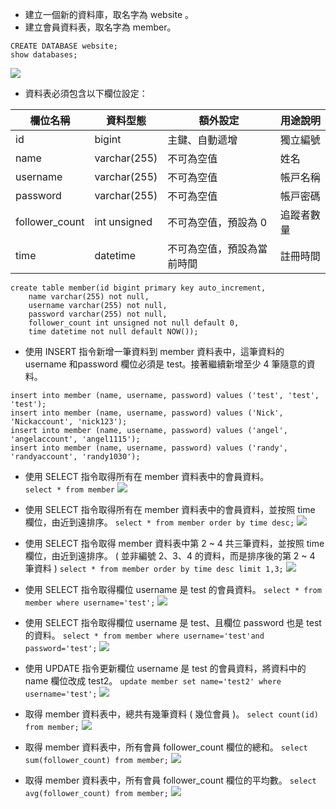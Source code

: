 * 建立⼀個新的資料庫，取名字為 website 。
* 建立會員資料表，取名字為 member。
```
CREATE DATABASE website;
show databases;
```
![](https://i.imgur.com/qYTTTO1.png)

* 資料表必須包含以下欄位設定：

|  欄位名稱 |  資料型態 | 額外設定 | ⽤途說明|
| -------- | --------| ----- |------|
| id    | bigint     | 主鍵、⾃動遞增     | 獨立編號    |
| name   | varchar(255)     | 不可為空值     | 姓名    |
| username| varchar(255)     | 不可為空值     | 帳⼾名稱    |
| password| varchar(255)     | 不可為空值     | 帳⼾密碼    |
| follower_count| int unsigned     | 不可為空值，預設為 0     | 追蹤者數量    |
| time     | datetime     | 不可為空值，預設為當前時間     | 註冊時間    |


```
create table member(id bigint primary key auto_increment,  
    name varchar(255) not null,  
    username varchar(255) not null,  
    password varchar(255) not null,  
    follower_count int unsigned not null default 0,  
    time datetime not null default NOW());
```
* 使⽤ INSERT 指令新增⼀筆資料到 member 資料表中，這筆資料的 username 和password 欄位必須是 test。接著繼續新增⾄少 4 筆隨意的資料。
```
insert into member (name, username, password) values ('test', 'test', 'test');
insert into member (name, username, password) values ('Nick', 'Nickaccount', 'nick123');
insert into member (name, username, password) values ('angel', 'angelaccount', 'angel1115');
insert into member (name, username, password) values ('randy', 'randyaccount', 'randy1030');
```
* 使⽤ SELECT 指令取得所有在 member 資料表中的會員資料。  
`select * from member`
![](https://i.imgur.com/1g7DWTz.png)


* 使⽤ SELECT 指令取得所有在 member 資料表中的會員資料，並按照 time 欄位，由近到遠排序。
`select * from member order by time desc;`
![](https://i.imgur.com/jIuTcsk.png)


* 使⽤ SELECT 指令取得 member 資料表中第 2 ~ 4 共三筆資料，並按照 time 欄位，由近到遠排序。 ( 並非編號 2、3、4 的資料，⽽是排序後的第 2 ~ 4 筆資料 )
`select * from member order by time desc limit 1,3;`
![](https://i.imgur.com/WNAoBis.png)


* 使⽤ SELECT 指令取得欄位 username 是 test 的會員資料。
`select * from member where username='test';`
![](https://i.imgur.com/Ktoqda1.png)

* 使⽤ SELECT 指令取得欄位 username 是 test、且欄位 password 也是 test 的資料。
`select * from member where username='test'and password='test';`
![](https://i.imgur.com/aRaWMNk.png)

* 使⽤ UPDATE 指令更新欄位 username 是 test 的會員資料，將資料中的 name 欄位改成 test2。
`update member set name='test2' where username='test';`
![](https://i.imgur.com/QK5qTYR.png)

* 取得 member 資料表中，總共有幾筆資料 ( 幾位會員 )。
`select count(id) from member;`
![](https://i.imgur.com/Km5byrr.png)

* 取得 member 資料表中，所有會員 follower_count 欄位的總和。
`select sum(follower_count) from member;`
![](https://i.imgur.com/T3c7Tfv.png)

* 取得 member 資料表中，所有會員 follower_count 欄位的平均數。
`select avg(follower_count) from member;`
![](https://i.imgur.com/nYKnktv.png)
